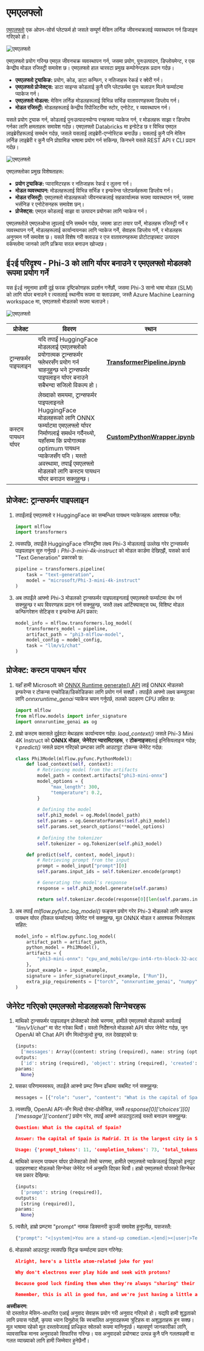 # एमएलफ्लो

[एमएलफ्लो](https://mlflow.org/) एक ओपन-सोर्स प्लेटफर्म हो जसले सम्पूर्ण मेसिन लर्निङ जीवनचक्रलाई व्यवस्थापन गर्न डिजाइन गरिएको हो।

![एमएलफ्लो](../../../../../../translated_images/MlFlowmlops.e5d74ef39e988d267f5da3174105d728e556b25cee7d686689174acb1f07a11a.ne.png)

एमएलफ्लो प्रयोग गरिन्छ एमएल जीवनचक्र व्यवस्थापन गर्न, जसमा प्रयोग, पुनःउत्पादन, डिप्लोयमेन्ट, र एक केन्द्रीय मोडल रजिस्ट्री समावेश छ। एमएलफ्लो हाल चारवटा प्रमुख कम्पोनेन्टहरू प्रदान गर्दछ।

- **एमएलफ्लो ट्र्याकिङ:** प्रयोग, कोड, डाटा कन्फिग, र नतिजाहरू रेकर्ड र क्वेरी गर्न।
- **एमएलफ्लो प्रोजेक्ट्स:** डाटा साइन्स कोडलाई कुनै पनि प्लेटफर्ममा पुनः चलाउन मिल्ने फर्म्याटमा प्याकेज गर्न।
- **एमएलफ्लो मोडल्स:** मेसिन लर्निङ मोडलहरूलाई विभिन्न सर्भिङ वातावरणहरूमा डिप्लोय गर्न।
- **मोडल रजिस्ट्री:** मोडलहरूलाई केन्द्रीय रिपोजिटरीमा स्टोर, एनोटेट, र व्यवस्थापन गर्न।

यसले प्रयोग ट्र्याक गर्न, कोडलाई पुनःउत्पादनयोग्य रनहरूमा प्याकेज गर्न, र मोडलहरू साझा र डिप्लोय गर्नका लागि क्षमताहरू समावेश गर्दछ। एमएलफ्लो Databricks मा इन्ग्रेटेड छ र विभिन्न एमएल लाइब्रेरीहरूलाई समर्थन गर्दछ, जसले यसलाई लाइब्रेरी-एग्नोस्टिक बनाउँछ। यसलाई कुनै पनि मेसिन लर्निङ लाइब्रेरी र कुनै पनि प्रोग्रामिङ भाषामा प्रयोग गर्न सकिन्छ, किनभने यसले REST API र CLI प्रदान गर्दछ।

![एमएलफ्लो](../../../../../../translated_images/MLflow2.74e3f1a430b83b5379854d81f4d2d125b6e5a0f35f46b57625761d1f0597bc53.ne.png)

एमएलफ्लोका प्रमुख विशेषताहरू:

- **प्रयोग ट्र्याकिङ:** प्यारामिटरहरू र नतिजाहरू रेकर्ड र तुलना गर्न।
- **मोडल व्यवस्थापन:** मोडलहरूलाई विभिन्न सर्भिङ र इन्फरेन्स प्लेटफर्महरूमा डिप्लोय गर्न।
- **मोडल रजिस्ट्री:** एमएलफ्लो मोडलहरूको जीवनचक्रलाई सहकार्यात्मक रूपमा व्यवस्थापन गर्न, जसमा भर्सनिङ र एनोटेसनहरू समावेश छन्।
- **प्रोजेक्ट्स:** एमएल कोडलाई साझा वा उत्पादन प्रयोगका लागि प्याकेज गर्न।

एमएलफ्लोले एमएलओप्स लूपलाई पनि समर्थन गर्दछ, जसमा डाटा तयार पार्ने, मोडलहरू रजिस्ट्री गर्ने र व्यवस्थापन गर्ने, मोडलहरूलाई कार्यान्वयनका लागि प्याकेज गर्ने, सेवाहरू डिप्लोय गर्ने, र मोडलहरू अनुगमन गर्ने समावेश छ। यसले विशेष गरी क्लाउड र एज वातावरणहरूमा प्रोटोटाइपबाट उत्पादन वर्कफ्लोमा जानको लागि प्रक्रिया सरल बनाउन खोज्दछ।

## ई२ई परिदृश्य - Phi-3 को लागि र्यापर बनाउने र एमएलफ्लो मोडलको रूपमा प्रयोग गर्ने

यस ई२ई नमूनामा हामी दुई फरक दृष्टिकोणहरू प्रदर्शन गर्नेछौं, जसमा Phi-3 सानो भाषा मोडल (SLM) को लागि र्यापर बनाउने र त्यसलाई स्थानीय रूपमा वा क्लाउडमा, जस्तै Azure Machine Learning workspace मा, एमएलफ्लो मोडलको रूपमा चलाउने।

![एमएलफ्लो](../../../../../../translated_images/MlFlow1.03b29de8b4a8f3706a3e7b229c94a81ece6e3ba983c78592ed332f3ef6efcfe0.ne.png)

| प्रोजेक्ट | विवरण | स्थान |
| ------------ | ----------- | -------- |
| ट्रान्सफर्मर पाइपलाइन | यदि तपाईं HuggingFace मोडललाई एमएलफ्लोको प्रयोगात्मक ट्रान्सफर्मर फ्लेभरसँग प्रयोग गर्न चाहनुहुन्छ भने ट्रान्सफर्मर पाइपलाइन र्यापर बनाउने सबैभन्दा सजिलो विकल्प हो। | [**TransformerPipeline.ipynb**](../../../../../../code/06.E2E/E2E_Phi-3-MLflow_TransformerPipeline.ipynb) |
| कस्टम पायथन र्यापर | लेख्दाको समयमा, ट्रान्सफर्मर पाइपलाइनले HuggingFace मोडलहरूको लागि ONNX फर्म्याटमा एमएलफ्लो र्यापर निर्माणलाई समर्थन गर्दैनथ्यो, यहाँसम्म कि प्रयोगात्मक optimum पायथन प्याकेजसँग पनि। यस्तो अवस्थामा, तपाईं एमएलफ्लो मोडलको लागि कस्टम पायथन र्यापर बनाउन सक्नुहुन्छ। | [**CustomPythonWrapper.ipynb**](../../../../../../code/06.E2E/E2E_Phi-3-MLflow_CustomPythonWrapper.ipynb) |

## प्रोजेक्ट: ट्रान्सफर्मर पाइपलाइन

1. तपाईंलाई एमएलफ्लो र HuggingFace का सम्बन्धित पायथन प्याकेजहरू आवश्यक पर्नेछ:

    ``` Python
    import mlflow
    import transformers
    ```

2. त्यसपछि, तपाईंले HuggingFace रजिस्ट्रीमा लक्ष्य Phi-3 मोडललाई उल्लेख गरेर ट्रान्सफर्मर पाइपलाइन सुरु गर्नुपर्छ। _Phi-3-mini-4k-instruct_ को मोडल कार्डमा देखिएझैं, यसको कार्य "Text Generation" प्रकारको छ:

    ``` Python
    pipeline = transformers.pipeline(
        task = "text-generation",
        model = "microsoft/Phi-3-mini-4k-instruct"
    )
    ```

3. अब तपाईंले आफ्नो Phi-3 मोडलको ट्रान्सफर्मर पाइपलाइनलाई एमएलफ्लो फर्म्याटमा सेभ गर्न सक्नुहुन्छ र थप विवरणहरू प्रदान गर्न सक्नुहुन्छ, जस्तै लक्ष्य आर्टिफ्याक्ट्स पथ, विशिष्ट मोडल कन्फिगरेशन सेटिङ्स र इन्फरेन्स API प्रकार:

    ``` Python
    model_info = mlflow.transformers.log_model(
        transformers_model = pipeline,
        artifact_path = "phi3-mlflow-model",
        model_config = model_config,
        task = "llm/v1/chat"
    )
    ```

## प्रोजेक्ट: कस्टम पायथन र्यापर

1. यहाँ हामी Microsoft को [ONNX Runtime generate() API](https://github.com/microsoft/onnxruntime-genai) लाई ONNX मोडलको इन्फरेन्स र टोकन्स एन्कोडिङ/डिकोडिङका लागि प्रयोग गर्न सक्छौं। तपाईंले आफ्नो लक्ष्य कम्प्युटका लागि _onnxruntime_genai_ प्याकेज चयन गर्नुपर्छ, तलको उदाहरण CPU लक्षित छ:

    ``` Python
    import mlflow
    from mlflow.models import infer_signature
    import onnxruntime_genai as og
    ```

1. हाम्रो कस्टम क्लासले दुईवटा मेथडहरू कार्यान्वयन गर्दछ: _load_context()_ जसले Phi-3 Mini 4K Instruct को **ONNX मोडल**, **जेनेरेटर प्यारामिटरहरू**, र **टोकनाइजर**लाई इनिसियलाइज गर्दछ; र _predict()_ जसले प्रदान गरिएको प्रम्प्टका लागि आउटपुट टोकन्स जेनेरेट गर्दछ:

    ``` Python
    class Phi3Model(mlflow.pyfunc.PythonModel):
        def load_context(self, context):
            # Retrieving model from the artifacts
            model_path = context.artifacts["phi3-mini-onnx"]
            model_options = {
                 "max_length": 300,
                 "temperature": 0.2,         
            }
        
            # Defining the model
            self.phi3_model = og.Model(model_path)
            self.params = og.GeneratorParams(self.phi3_model)
            self.params.set_search_options(**model_options)
            
            # Defining the tokenizer
            self.tokenizer = og.Tokenizer(self.phi3_model)
    
        def predict(self, context, model_input):
            # Retrieving prompt from the input
            prompt = model_input["prompt"][0]
            self.params.input_ids = self.tokenizer.encode(prompt)
    
            # Generating the model's response
            response = self.phi3_model.generate(self.params)
    
            return self.tokenizer.decode(response[0][len(self.params.input_ids):])
    ```

1. अब तपाईं _mlflow.pyfunc.log_model()_ फङ्सन प्रयोग गरेर Phi-3 मोडलको लागि कस्टम पायथन र्यापर (पिकल फर्म्याटमा) जेनेरेट गर्न सक्नुहुन्छ, मूल ONNX मोडल र आवश्यक निर्भरताहरू सहित:

    ``` Python
    model_info = mlflow.pyfunc.log_model(
        artifact_path = artifact_path,
        python_model = Phi3Model(),
        artifacts = {
            "phi3-mini-onnx": "cpu_and_mobile/cpu-int4-rtn-block-32-acc-level-4",
        },
        input_example = input_example,
        signature = infer_signature(input_example, ["Run"]),
        extra_pip_requirements = ["torch", "onnxruntime_genai", "numpy"],
    )
    ```

## जेनेरेट गरिएको एमएलफ्लो मोडलहरूको सिग्नेचरहरू

1. माथिको ट्रान्सफर्मर पाइपलाइन प्रोजेक्टको तेस्रो चरणमा, हामीले एमएलफ्लो मोडलको कार्यलाई “_llm/v1/chat_” मा सेट गरेका थियौं। यस्तो निर्देशनले मोडलको API र्यापर जेनेरेट गर्दछ, जुन OpenAI को Chat API सँग मिल्दोजुल्दो हुन्छ, तल देखाइएको छ:

    ``` Python
    {inputs: 
      ['messages': Array({content: string (required), name: string (optional), role: string (required)}) (required), 'temperature': double (optional), 'max_tokens': long (optional), 'stop': Array(string) (optional), 'n': long (optional), 'stream': boolean (optional)],
    outputs: 
      ['id': string (required), 'object': string (required), 'created': long (required), 'model': string (required), 'choices': Array({finish_reason: string (required), index: long (required), message: {content: string (required), name: string (optional), role: string (required)} (required)}) (required), 'usage': {completion_tokens: long (required), prompt_tokens: long (required), total_tokens: long (required)} (required)],
    params: 
      None}
    ```

1. यसका परिणामस्वरूप, तपाईंले आफ्नो प्रम्प्ट निम्न ढाँचामा सबमिट गर्न सक्नुहुन्छ:

    ``` Python
    messages = [{"role": "user", "content": "What is the capital of Spain?"}]
    ```

1. त्यसपछि, OpenAI API-सँग मिल्दो पोस्ट-प्रोसेसिङ, जस्तै _response[0][‘choices’][0][‘message’][‘content’]_ प्रयोग गरेर, तपाईं आफ्नो आउटपुटलाई यस्तो बनाउन सक्नुहुन्छ:

    ``` JSON
    Question: What is the capital of Spain?
    
    Answer: The capital of Spain is Madrid. It is the largest city in Spain and serves as the political, economic, and cultural center of the country. Madrid is located in the center of the Iberian Peninsula and is known for its rich history, art, and architecture, including the Royal Palace, the Prado Museum, and the Plaza Mayor.
    
    Usage: {'prompt_tokens': 11, 'completion_tokens': 73, 'total_tokens': 84}
    ```

1. माथिको कस्टम पायथन र्यापर प्रोजेक्टको तेस्रो चरणमा, हामीले एमएलफ्लो प्याकेजलाई दिइएको इनपुट उदाहरणबाट मोडलको सिग्नेचर जेनेरेट गर्न अनुमति दिएका थियौं। हाम्रो एमएलफ्लो र्यापरको सिग्नेचर यस प्रकार देखिन्छ:

    ``` Python
    {inputs: 
      ['prompt': string (required)],
    outputs: 
      [string (required)],
    params: 
      None}
    ```

1. त्यसैले, हाम्रो प्रम्प्टमा "prompt" नामक डिक्सनरी कुञ्जी समावेश हुनुपर्नेछ, यसजस्तै:

    ``` Python
    {"prompt": "<|system|>You are a stand-up comedian.<|end|><|user|>Tell me a joke about atom<|end|><|assistant|>",}
    ```

1. मोडलको आउटपुट त्यसपछि स्ट्रिङ फर्म्याटमा प्रदान गरिनेछ:

    ``` JSON
    Alright, here's a little atom-related joke for you!
    
    Why don't electrons ever play hide and seek with protons?
    
    Because good luck finding them when they're always "sharing" their electrons!
    
    Remember, this is all in good fun, and we're just having a little atomic-level humor!
    ```

**अस्वीकरण**:  
यो दस्तावेज़ मेसिन-आधारित एआई अनुवाद सेवाहरू प्रयोग गरी अनुवाद गरिएको हो। यद्यपि हामी शुद्धताको लागि प्रयास गर्दछौं, कृपया ध्यान दिनुहोस् कि स्वचालित अनुवादहरूमा त्रुटिहरू वा अशुद्धताहरू हुन सक्छ। मूल भाषामा रहेको मूल दस्तावेजलाई प्राधिकृत स्रोतको रूपमा मानिनुपर्छ। महत्वपूर्ण जानकारीका लागि, व्यावसायिक मानव अनुवादको सिफारिस गरिन्छ। यस अनुवादको प्रयोगबाट उत्पन्न कुनै पनि गलतफहमी वा गलत व्याख्याको लागि हामी जिम्मेवार हुनेछैनौं।
